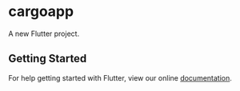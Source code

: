 # cargoapp

A new Flutter project.

## Getting Started

For help getting started with Flutter, view our online
[documentation](https://flutter.io/).
